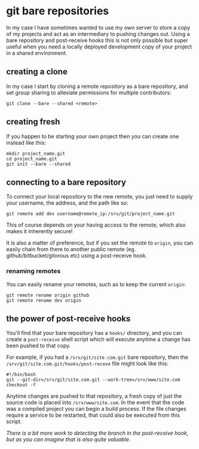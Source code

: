 
# git bare repositories

In my case I have sometimes wanted to use my own server to store a copy of my projects and act as an intermediary to pushing changes out.  Using a bare repository and post-receive hooks this is not only possible but super useful when you need a locally deployed development copy of your project in a shared environment.


## creating a clone

In my case I start by cloning a remote repository as a bare repository, and set group sharing to alleviate permissions for multiple contributors:

    git clone --bare --shared <remote>


## creating fresh

If you happen to be starting your own project then you can create one instead like this:

    mkdir project_name.git
    cd project_name.git
    git init --bare --shared


## connecting to a bare repository

To connect your local repository to the new remote, you just need to supply your username, the address, and the path like so:

    git remote add dev username@remote_ip:/srv/git/project_name.git

This of course depends on your having access to the remote, which also makes it inherently secure!

It is also a matter of preference, but if you set the remote to `origin`, you can easily chain from there to another public remote (eg. github/bitbucket/gitorous etc) using a post-receive hook.


### renaming remotes

You can easily rename your remotes, such as to keep the current `origin`:

    git remote rename origin github
    git remote rename dev origin


## the power of post-receive hooks

You'll find that your bare repository has a `hooks/` directory, and you can create a `post-receive` shell script which will execute anytime a change has been pushed to that copy.

For example, if you had a `/srv/git/site.com.git` bare repository, then the `/srv/git/site.com.git/hooks/post-receve` file might look like this:

    #!/bin/bash
    git --git-dir=/srv/git/site.com.git --work-tree=/srv/www/site.com checkout -f

Anytime changes are pushed to that repository, a fresh copy of just the source code is placed into `/srv/www/site.com`.  In the event that the code was a compiled project you can begin a build process.  If the file changes require a service to be restarted, that could also be executed from this script.

_There is a bit more work to detecting the branch in the post-receive hook, but as you can imagine that is also quite valuable._
